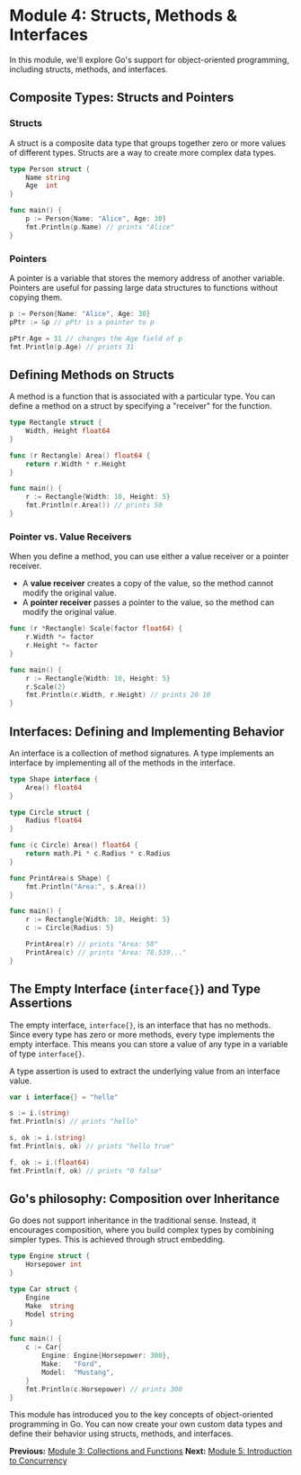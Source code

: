 # Module 4: Structs, Methods & Interfaces

In this module, we'll explore Go's support for object-oriented programming, including structs, methods, and interfaces.

## Composite Types: Structs and Pointers

### Structs

A struct is a composite data type that groups together zero or more values of different types. Structs are a way to create more complex data types.

```go
type Person struct {
    Name string
    Age  int
}

func main() {
    p := Person{Name: "Alice", Age: 30}
    fmt.Println(p.Name) // prints "Alice"
}
```

### Pointers

A pointer is a variable that stores the memory address of another variable. Pointers are useful for passing large data structures to functions without copying them.

```go
p := Person{Name: "Alice", Age: 30}
pPtr := &p // pPtr is a pointer to p

pPtr.Age = 31 // changes the Age field of p
fmt.Println(p.Age) // prints 31
```

## Defining Methods on Structs

A method is a function that is associated with a particular type. You can define a method on a struct by specifying a "receiver" for the function.

```go
type Rectangle struct {
    Width, Height float64
}

func (r Rectangle) Area() float64 {
    return r.Width * r.Height
}

func main() {
    r := Rectangle{Width: 10, Height: 5}
    fmt.Println(r.Area()) // prints 50
}
```

### Pointer vs. Value Receivers

When you define a method, you can use either a value receiver or a pointer receiver.

*   A **value receiver** creates a copy of the value, so the method cannot modify the original value.
*   A **pointer receiver** passes a pointer to the value, so the method can modify the original value.

```go
func (r *Rectangle) Scale(factor float64) {
    r.Width *= factor
    r.Height *= factor
}

func main() {
    r := Rectangle{Width: 10, Height: 5}
    r.Scale(2)
    fmt.Println(r.Width, r.Height) // prints 20 10
}
```

## Interfaces: Defining and Implementing Behavior

An interface is a collection of method signatures. A type implements an interface by implementing all of the methods in the interface.

```go
type Shape interface {
    Area() float64
}

type Circle struct {
    Radius float64
}

func (c Circle) Area() float64 {
    return math.Pi * c.Radius * c.Radius
}

func PrintArea(s Shape) {
    fmt.Println("Area:", s.Area())
}

func main() {
    r := Rectangle{Width: 10, Height: 5}
    c := Circle{Radius: 5}

    PrintArea(r) // prints "Area: 50"
    PrintArea(c) // prints "Area: 78.539..."
}
```

## The Empty Interface (`interface{}`) and Type Assertions

The empty interface, `interface{}`, is an interface that has no methods. Since every type has zero or more methods, every type implements the empty interface. This means you can store a value of any type in a variable of type `interface{}`.

A type assertion is used to extract the underlying value from an interface value.

```go
var i interface{} = "hello"

s := i.(string)
fmt.Println(s) // prints "hello"

s, ok := i.(string)
fmt.Println(s, ok) // prints "hello true"

f, ok := i.(float64)
fmt.Println(f, ok) // prints "0 false"
```

## Go's philosophy: Composition over Inheritance

Go does not support inheritance in the traditional sense. Instead, it encourages composition, where you build complex types by combining simpler types. This is achieved through struct embedding.

```go
type Engine struct {
    Horsepower int
}

type Car struct {
    Engine
    Make  string
    Model string
}

func main() {
    c := Car{
        Engine: Engine{Horsepower: 300},
        Make:   "Ford",
        Model:  "Mustang",
    }
    fmt.Println(c.Horsepower) // prints 300
}
```

This module has introduced you to the key concepts of object-oriented programming in Go. You can now create your own custom data types and define their behavior using structs, methods, and interfaces.

**Previous:** [Module 3: Collections and Functions](../3/README.md)
**Next:** [Module 5: Introduction to Concurrency](../5/README.md)
